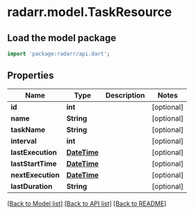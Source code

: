 # radarr.model.TaskResource

## Load the model package
```dart
import 'package:radarr/api.dart';
```

## Properties
Name | Type | Description | Notes
------------ | ------------- | ------------- | -------------
**id** | **int** |  | [optional] 
**name** | **String** |  | [optional] 
**taskName** | **String** |  | [optional] 
**interval** | **int** |  | [optional] 
**lastExecution** | [**DateTime**](DateTime.md) |  | [optional] 
**lastStartTime** | [**DateTime**](DateTime.md) |  | [optional] 
**nextExecution** | [**DateTime**](DateTime.md) |  | [optional] 
**lastDuration** | **String** |  | [optional] 

[[Back to Model list]](../README.md#documentation-for-models) [[Back to API list]](../README.md#documentation-for-api-endpoints) [[Back to README]](../README.md)


